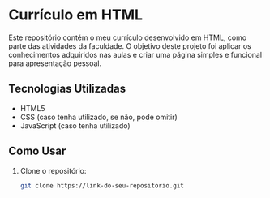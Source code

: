# Currículo em HTML

Este repositório contém o meu currículo desenvolvido em HTML, como parte das atividades da faculdade. O objetivo deste projeto foi aplicar os conhecimentos adquiridos nas aulas e criar uma página simples e funcional para apresentação pessoal.

## Tecnologias Utilizadas

- HTML5
- CSS (caso tenha utilizado, se não, pode omitir)
- JavaScript (caso tenha utilizado)

## Como Usar

1. Clone o repositório:
   ```bash
   git clone https://link-do-seu-repositorio.git

